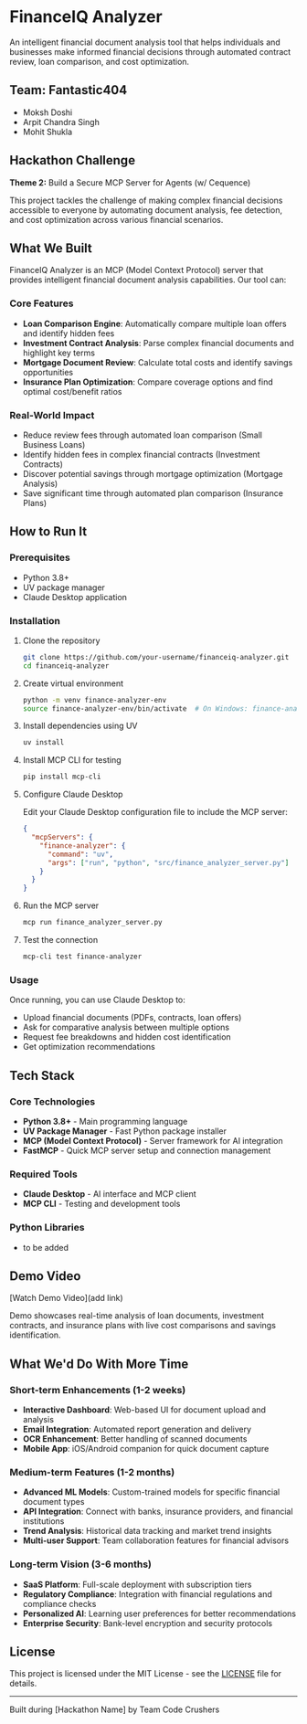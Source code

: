 # FinanceIQ Analyzer

An intelligent financial document analysis tool that helps individuals and businesses make informed financial decisions through automated contract review, loan comparison, and cost optimization.

## Team: Fantastic404

- Moksh Doshi
- Arpit Chandra Singh
- Mohit Shukla

## Hackathon Challenge

**Theme 2:** Build a Secure MCP Server for Agents (w/ Cequence)

This project tackles the challenge of making complex financial decisions accessible to everyone by automating document analysis, fee detection, and cost optimization across various financial scenarios.

## What We Built

FinanceIQ Analyzer is an MCP (Model Context Protocol) server that provides intelligent financial document analysis capabilities. Our tool can:

### Core Features

- **Loan Comparison Engine**: Automatically compare multiple loan offers and identify hidden fees
- **Investment Contract Analysis**: Parse complex financial documents and highlight key terms
- **Mortgage Document Review**: Calculate total costs and identify savings opportunities
- **Insurance Plan Optimization**: Compare coverage options and find optimal cost/benefit ratios

### Real-World Impact

- Reduce review fees through automated loan comparison (Small Business Loans)
- Identify hidden fees in complex financial contracts (Investment Contracts)
- Discover potential savings through mortgage optimization (Mortgage Analysis)
- Save significant time through automated plan comparison (Insurance Plans)

## How to Run It

### Prerequisites

- Python 3.8+
- UV package manager
- Claude Desktop application

### Installation

1. Clone the repository
   ```bash
   git clone https://github.com/your-username/financeiq-analyzer.git
   cd financeiq-analyzer
   ```

2. Create virtual environment
   ```bash
   python -m venv finance-analyzer-env
   source finance-analyzer-env/bin/activate  # On Windows: finance-analyzer-env\Scripts\activate
   ```

3. Install dependencies using UV
   ```bash
   uv install
   ```

4. Install MCP CLI for testing
   ```bash
   pip install mcp-cli
   ```

5. Configure Claude Desktop
   
   Edit your Claude Desktop configuration file to include the MCP server:
   ```json
   {
     "mcpServers": {
       "finance-analyzer": {
         "command": "uv",
         "args": ["run", "python", "src/finance_analyzer_server.py"]
       }
     }
   }
   ```

6. Run the MCP server
   ```bash
   mcp run finance_analyzer_server.py
   ```

7. Test the connection
   ```bash
   mcp-cli test finance-analyzer
   ```

### Usage

Once running, you can use Claude Desktop to:

- Upload financial documents (PDFs, contracts, loan offers)
- Ask for comparative analysis between multiple options
- Request fee breakdowns and hidden cost identification
- Get optimization recommendations

## Tech Stack

### Core Technologies

- **Python 3.8+** - Main programming language
- **UV Package Manager** - Fast Python package installer
- **MCP (Model Context Protocol)** - Server framework for AI integration
- **FastMCP** - Quick MCP server setup and connection management

### Required Tools

- **Claude Desktop** - AI interface and MCP client
- **MCP CLI** - Testing and development tools

### Python Libraries

- to be added

## Demo Video

[Watch Demo Video](add link)

Demo showcases real-time analysis of loan documents, investment contracts, and insurance plans with live cost comparisons and savings identification.

## What We'd Do With More Time

### Short-term Enhancements (1-2 weeks)

- **Interactive Dashboard**: Web-based UI for document upload and analysis
- **Email Integration**: Automated report generation and delivery
- **OCR Enhancement**: Better handling of scanned documents
- **Mobile App**: iOS/Android companion for quick document capture

### Medium-term Features (1-2 months)

- **Advanced ML Models**: Custom-trained models for specific financial document types
- **API Integration**: Connect with banks, insurance providers, and financial institutions
- **Trend Analysis**: Historical data tracking and market trend insights
- **Multi-user Support**: Team collaboration features for financial advisors

### Long-term Vision (3-6 months)

- **SaaS Platform**: Full-scale deployment with subscription tiers
- **Regulatory Compliance**: Integration with financial regulations and compliance checks
- **Personalized AI**: Learning user preferences for better recommendations
- **Enterprise Security**: Bank-level encryption and security protocols

## License

This project is licensed under the MIT License - see the [LICENSE](LICENSE) file for details.

---

Built during [Hackathon Name] by Team Code Crushers
